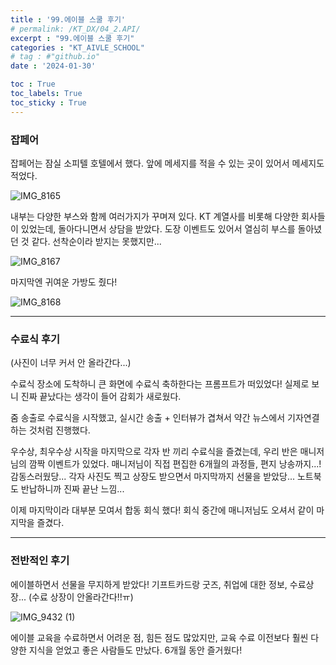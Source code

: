 ```yaml
---
title : '99.에이블 스쿨 후기' 
# permalink: /KT_DX/04_2.API/
excerpt : "99.에이블 스쿨 후기"
categories : "KT_AIVLE_SCHOOL"
# tag : #"github.io"
date : '2024-01-30'

toc : True
toc_labels: True
toc_sticky : True
---
```


### 잡페어

잡페어는 잠실 소피텔 호텔에서 했다. 앞에 메세지를 적을 수 있는 곳이 있어서 메세지도 적었다.

<p></p>

![IMG_8165](https://github.com/juyeon-shin/juyeon0008.github.io/assets/96481852/2dcec6d0-8e94-43e6-afbf-cf6d9fdbf295)


내부는 다양한 부스와 함께 여러가지가 꾸며져 있다. KT 계열사를 비롯해 다양한 회사들이 있었는데, 돌아다니면서 상담을 받았다. 도장 이벤트도 있어서 열심히 부스를 돌아녔던 것 같다. 선착순이라 받지는 못했지만...

![IMG_8167](https://github.com/juyeon-shin/juyeon0008.github.io/assets/96481852/ed194b12-03e1-422f-9645-6ca6d81bba91)

마지막엔 귀여운 가방도 줬다! 

![IMG_8168](https://github.com/juyeon-shin/juyeon0008.github.io/assets/96481852/1ad8c049-eb2c-4c19-bdd4-e1b9ea1e5869)

---

### 수료식 후기

(사진이 너무 커서 안 올라간다...)

수료식 장소에 도착하니 큰 화면에 수료식 축하한다는 프롬프트가 떠있었다! 실제로 보니 진짜 끝났다는 생각이 들어 감회가 새로웠다.

줌 송출로 수료식을 시작했고, 실시간 송출 + 인터뷰가 겹쳐서 약간 뉴스에서 기자연결하는 것처럼 진행했다. 

우수상, 최우수상 시작을 마지막으로 각자 반 끼리 수료식을 즐겼는데, 우리 반은 매니저님의 깜짝 이벤트가 있었다. 매니저님이 직접 편집한 6개월의 과정들, 편지 낭송까지...! 감동스러웠당... 각자 사진도 찍고 상장도 받으면서 마지막까지 선물을 받았당... 노트북도 반납하니까 진짜 끝난 느낌...


이제 마지막이라 대부분 모여서 합동 회식 했다! 회식 중간에 매니저님도 오셔서 같이 마지막을 즐겼다. 


---
### 전반적인 후기

에이블하면서 선물을 무지하게 받았다! 기프트카드랑 굿즈, 취업에 대한 정보, 수료상장... (수료 상장이 안올라간다!!ㅠ)

![IMG_9432 (1)](https://github.com/juyeon-shin/juyeon0008.github.io/assets/96481852/593eb45a-e06f-4ba1-aba2-f90a46af0131)


에이블 교육을 수료하면서 어려운 점, 힘든 점도 많았지만, 교육 수료 이전보다 훨씬 다양한 지식을 얻었고 좋은 사람들도 만났다. 6개월 동안 즐거웠다!